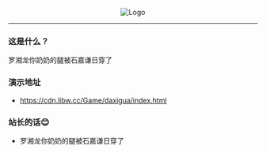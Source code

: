 <p align="center">
    <img src="https://api.libw.cc/api/sucai/lxl_sjq.php" alt="Logo" />
</p>

-------

### 这是什么？

罗湘龙你奶奶的腿被石嘉谦日穿了

### 演示地址

- https://cdn.libw.cc/Game/daxigua/index.html

### 站长的话😊

- 罗湘龙你奶奶的腿被石嘉谦日穿了
